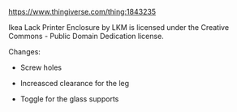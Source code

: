 https://www.thingiverse.com/thing:1843235

Ikea Lack Printer Enclosure by LKM is licensed under the Creative Commons - Public Domain Dedication license.

Changes:

- Screw holes

- Increasced clearance for the leg

- Toggle for the glass supports
